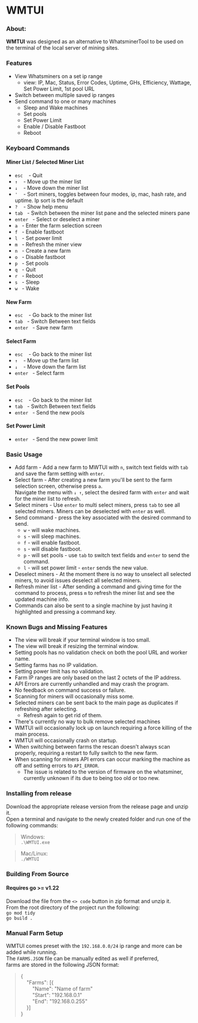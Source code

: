 
# WMTUI

[comment]: <> (General About Section)
### About:

**WMTUI** was designed as an alternative to WhatsminerTool to be used on the terminal of the local server of mining sites.

[comment]: <> (Basic Features)
### Features

- View Whatsminers on a set ip range
  - view: IP, Mac, Status, Error Codes, Uptime, GHs, Efficiency, Wattage, Set Power Limit, 1st pool URL
- Switch between multiple saved ip ranges
- Send command to one or many machines
    - Sleep and Wake machines
    - Set pools
    - Set Power Limit
    - Enable / Disable Fastboot
    - Reboot

[comment]: <> (Keycommands Laid out)
### Keyboard Commands

#### Miner List / Selected Miner List

- `esc` &nbsp;&nbsp; - Quit
- `↑` &nbsp;&nbsp; - Move up the miner list
- `↓` &nbsp;&nbsp; - Move down the miner list
- `'` &nbsp;&nbsp; - Sort miners, toggles between four modes, ip, mac, hash rate, and uptime. Ip sort is the default
- `?` &nbsp;&nbsp; - Show help menu
- `tab`&nbsp;&nbsp; - Switch between the miner list pane and the selected miners pane
- `enter`&nbsp;&nbsp; - Select or deselect a miner
- `a`&nbsp;&nbsp; - Enter the farm selection screen
- `f`&nbsp;&nbsp; - Enable fastboot 
- `l`&nbsp;&nbsp; - Set power limit
- `m`&nbsp;&nbsp; - Refresh the miner view
- `n`&nbsp;&nbsp; - Create a new farm
- `o`&nbsp;&nbsp; - Disable fastboot 
- `p`&nbsp;&nbsp; - Set pools
- `q`&nbsp;&nbsp; - Quit 
- `r`&nbsp;&nbsp; - Reboot 
- `s`&nbsp;&nbsp; - Sleep 
- `w`&nbsp;&nbsp; - Wake

#### New Farm

- `esc` &nbsp;&nbsp; - Go back to the miner list
- `tab`&nbsp;&nbsp; - Switch Between text fields
- `enter`&nbsp;&nbsp; - Save new farm

#### Select Farm

- `esc` &nbsp;&nbsp; - Go back to the miner list
- `↑` &nbsp;&nbsp; - Move up the farm list
- `↓` &nbsp;&nbsp; - Move down the farm list
- `enter`&nbsp;&nbsp; - Select farm

#### Set Pools

- `esc` &nbsp;&nbsp; - Go back to the miner list
- `tab`&nbsp;&nbsp; - Switch Between text fields
- `enter`&nbsp;&nbsp; - Send the new pools

#### Set Power Limit

- `enter`&nbsp;&nbsp; - Send the new power limit

[comment]: <> (How to Generaly use WMTUI)
### Basic Usage

- Add farm - Add a new farm to MWTUI with `n`, switch text fields with `tab` and save the farm setting with `enter`.
- Select farm - After creating a new farm you'll be sent to the farm selection screen, otherwise press `a`. </br>
Navigate the menu with `↓ ↑`, select the desired farm with `enter` and wait for the miner list to refresh.
- Select miners - Use `enter` to multi select miners, press `tab` to see all selected miners. Miners can be deselected with `enter` as well.
- Send command - press the key associated with the desired command to send.
  - `w` - will wake machines.
  - `s` - will sleep machines.
  - `f` - will enable fastboot.
  - `s` - will disable fastboot.
  - `p` - will set pools - use `tab` to switch text fields and `enter` to send the command.
  - `l` - will set power limit - `enter` sends the new value.
- Deselect miners - At the moment there is no way to unselect all selected miners, to avoid issues deselect all selected miners.
- Refresh miner list - After sending a command and giving time for the command to process, press `m` to refresh the miner list and see the updated machine info.
- Commands can also be sent to a single machine by just having it highlighted and pressing a command key.

[comment]: <> (List of bugs and missing features)
### Known Bugs and Missing Features

- The view will break if your terminal window is too small.
- The view will break if resizing the terminal window.
- Setting pools has no validation check on both the pool URL and worker name.
- Setting farms has no IP validation.
- Setting power limit has no validation.
- Farm IP ranges are only based on the last 2 octets of the IP address.
- API Errors are currently unhandled and may crash the program.
- No feedback on command success or failure.
- Scanning for miners will occasionally miss some.
- Selected miners can be sent back to the main page as duplicates if refreshing after selecting.
  - Refresh again to get rid of them.
- There's currently no way to bulk remove selected machines
- WMTUI will occasionally lock up on launch requiring a force killing of the main process.
- WMTUI will occasionally crash on startup.
- When switching between farms the rescan doesn't always scan properly, requiring a restart to fully switch to the new farm.
- When scanning for miners API errors can occur marking the machine as off and setting errors to `API_ERROR`.
  - The issue is related to the version of firmware on the whatsminer, currently unknown if its due to being too old or too new.

[comment]: <> (How to Install From Release)
### Installing from release

Download the appropriate release version from the release page and unzip it. </br>
Open a terminal and navigate to the newly created folder and run one of the following commands:</br>
> Windows: </br>
> `.\WMTUI.exe`

> Mac/Linux: </br>
> `./WMTUI`

[comment]: <> (How to build for src)
### Building From Source

#### Requires go >= v1.22</br>

Download the file from the `<> code` button in zip format and unzip it. </br> 
From the root directory of the project run the following: </br>
`go mod tidy` </br>
`go build .`

[comment]: <> (How to add a farm outside of WMTUI)
### Manual Farm Setup
 WMTUI comes preset with the `192.168.0.0/24` ip range and more can be added while running.  
 The `FARMS.JSON` file can be manually edited as well if preferred,  
 farms are stored in the following JSON format:
 >{<br>
 > &nbsp;&nbsp;&nbsp;&nbsp;"Farms": [{<br>
 >	&nbsp;&nbsp;&nbsp;&nbsp;&nbsp;&nbsp;&nbsp;&nbsp;"Name": "Name of farm"<br>
 >	&nbsp;&nbsp;&nbsp;&nbsp;&nbsp;&nbsp;&nbsp;&nbsp;"Start": "192.168.0.1"<br>
 >	&nbsp;&nbsp;&nbsp;&nbsp;&nbsp;&nbsp;&nbsp;&nbsp;"End": "192.168.0.255"<br>
 > &nbsp;&nbsp;&nbsp;&nbsp;}]<br>
 >}

